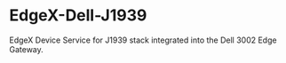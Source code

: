 # EdgeX-Dell-J1939
EdgeX Device Service for J1939 stack integrated into the Dell 3002 Edge Gateway.
